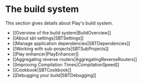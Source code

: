 <!--- Copyright (C) 2009-2019 Lightbend Inc. <https://www.lightbend.com> -->
# The build system

This section gives details about Play's build system.

- [[Overview of the build system|BuildOverview]]
- [[About sbt settings|SBTSettings]]
- [[Manage application dependencies|SBTDependencies]]
- [[Working with sub-projects|SBTSubProjects]]
- [[Play enhancer|PlayEnhancer]]
- [[Aggregating reverse routers|AggregatingReverseRouters]]
- [[Improving Compilation Times|CompilationSpeed]]
- [[Cookbook|SBTCookbook]]
- [[Debugging your build|SBTDebugging]]
